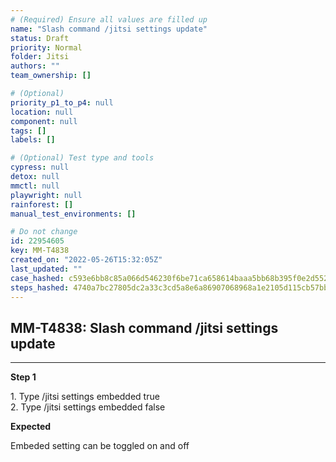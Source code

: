 ```yaml
---
# (Required) Ensure all values are filled up
name: "Slash command /jitsi settings update"
status: Draft
priority: Normal
folder: Jitsi
authors: ""
team_ownership: []

# (Optional)
priority_p1_to_p4: null
location: null
component: null
tags: []
labels: []

# (Optional) Test type and tools
cypress: null
detox: null
mmctl: null
playwright: null
rainforest: []
manual_test_environments: []

# Do not change
id: 22954605
key: MM-T4838
created_on: "2022-05-26T15:32:05Z"
last_updated: ""
case_hashed: c593e6bb8c85a066d546230f6be71ca658614baaa5bb68b395f0e2d552628c5d39fe50aff00e80fc3aa19472db456139
steps_hashed: 4740a7bc27805dc2a33c3cd5a8e6a86907068968a1e2105d115cb57bb40c18472c2089011c2bd76f138a1713e83b773c
---
```


<!-- (Auto-generated) Based on frontmatter's "key" and "name" -->

## MM-T4838: Slash command /jitsi settings update

---

**Step 1**

1\. Type /jitsi settings embedded true\
2\. Type /jitsi settings embedded false

**Expected**

Embeded setting can be toggled on and off
